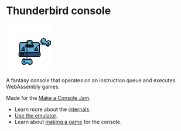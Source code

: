 # Thunderbird console

![console](docs/_media/icon@128.png)

A fantasy console that operates on an instruction queue and executes WebAssembly
games.

Made for the [Make a Console Jam](https://itch.io/jam/make-a-console-jam).

- Learn more about the [internals](https://docs.thunderbird.jomy.dev/#/internals/controller).
- [Use the emulator](https://thunderbird.jomy.dev).
- Learn about [making a game](https://docs.thunderbird.jomy.dev/#) for the console.
